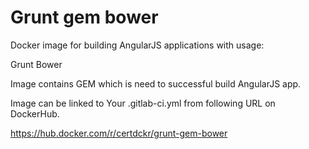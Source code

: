 
# Grunt gem bower

Docker image for building AngularJS applications with usage:

Grunt 
Bower  

Image contains GEM which is need to successful build AngularJS app.

Image can be linked to Your .gitlab-ci.yml from following URL on DockerHub.


https://hub.docker.com/r/certdckr/grunt-gem-bower

